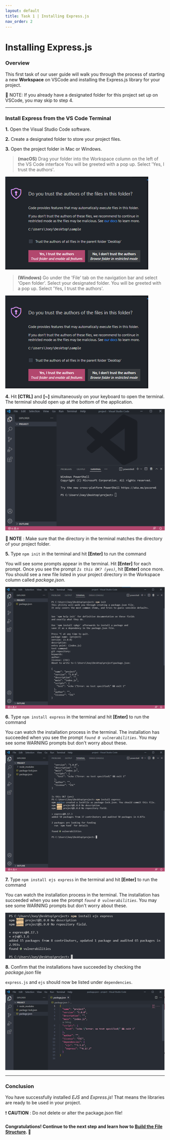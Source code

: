 ```yaml
---
layout: default
title: Task 1 | Installing Express.js
nav_order: 2
---
```

# Installing Express.js
### Overview
This first task of our user guide will walk you through the process of starting a new **Workspace** on VSCode and installing the Express.js library for your project.


💭 NOTE: If you already have a designated folder for this project set up on VSCode, you may skip to step 4.

---

### Install Express from the VS Code Terminal

**1.** Open the Visual Studio Code software.

**2.** Create a designated folder to store your project files.

**3.** Open the project folder in Mac or Windows.

>**(macOS)** Drag your folder into the Workspace column on the left of the VS Code interface
You will be greeted with a pop up. Select 'Yes, I trust the authors'.

![Workspace popup message](../assets/images/step-3.png)

>**(Windows)** Go under the 'File' tab on the navigation bar and select 'Open folder'. Select your designated folder.
You will be greeted with a pop up. Select 'Yes, I trust the authors'.

![Workspace popup message](../assets/images/step-3.png)

**4.** Hit **[CTRL]** and **[~]** simultaneously on your keyboard to open the terminal.
The terminal should open up at the bottom of the application.

![Screenshot of terminal](../assets/images/task-1-terminal.png)


💭 **NOTE** : Make sure that the directory in the terminal matches the directory of your project folder.

**5.** Type `npm init` in the terminal and hit **[Enter]** to run the command


You will see some prompts appear in the terminal. Hit **[Enter]** for each prompt. Once you see the prompt *`Is this OK? (yes)`*, hit **[Enter]** once more. You should see a new file listed in your project directory in the Workspace column called *package.json*.


![Screenshot of workspace after initialization](../assets/images/task-1-init.png)

**6.** Type `npm install express` in the terminal and hit **[Enter]** to run the command


You can watch the installation process in the terminal. The installation has succeeded when you see the prompt *`found 0 vulnerabilities`*. You may see some WARNING prompts but don't worry about these.


![Screenshot of workspace after install express](../assets/images/task-1-install-express.png)

**7.** Type `npm install ejs express` in the terminal and hit **[Enter]** to run the command


You can watch the installation process in the terminal. The installation has succeeded when you see the prompt *`found 0 vulnerabilities`*. You may see some WARNING prompts but don't worry about these.


![Screenshot of ejs command](../assets/images/task-1-install-ejs.png)

**8.** Confirm that the installations have succeeded by checking the *package.json* file


`express.js` and `ejs` should now be listed under `dependencies`.


![Screenshot of package.json file](../assets/images/task-1-package-json.png)

---

### Conclusion
You have successfully installed *EJS* and *Express.js*! That means the libraries are ready to be used in your project.

❗ **CAUTION** : Do not delete or alter the package.json file!

#### Congratulations! Continue to the next step and learn how to [Build the File Structure](step-2.md). 🚀 
